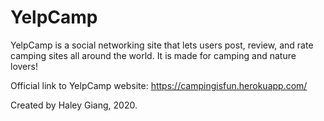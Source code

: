 # YelpCamp

YelpCamp is a social networking site that lets users post, review, and rate camping sites all around the world. It is made for camping and nature lovers!

Official link to YelpCamp website: https://campingisfun.herokuapp.com/

Created by Haley Giang, 2020. 
